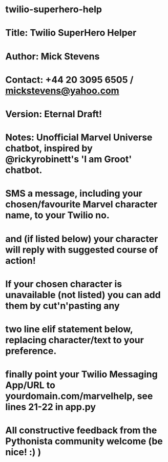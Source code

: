 twilio-superhero-help
=====================

# Title: Twilio SuperHero Helper
# Author: Mick Stevens
# Contact: +44 20 3095 6505 / mickstevens@yahoo.com
# Version: Eternal Draft!
# Notes: Unofficial Marvel Universe chatbot, inspired by @rickyrobinett's 'I am Groot' chatbot.
# SMS a message, including your chosen/favourite Marvel character name, to your Twilio no.
# and (if listed below) your character will reply with suggested course of action!
# If your chosen character is unavailable (not listed) you can add them by cut'n'pasting any
# two line elif statement below, replacing character/text to your preference.
# finally point your Twilio Messaging App/URL to yourdomain.com/marvelhelp, see lines 21-22 in app.py
# All constructive feedback from the Pythonista community welcome (be nice! :)    )
